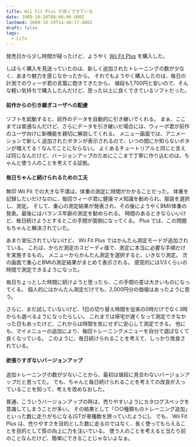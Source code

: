 ```yaml
---
title: Wii Fit Plus が良くできている
date: 2009-10-20T00:00:00.000Z
lastmod: 2009-10-19T14:48:17.000Z
draft: false
tags:
  - Life
---
```


発売日から少し時間が経ったけど、ようやく [Wii Fit Plus](https://www.amazon.co.jp/dp/B002C1ARJ4) を購入した。

しばらく購入を見送っていたのは、新しく追加されたトレーニングの数が少なく、あまり魅力を感じなかったから。 それでもようやく購入したのは、毎日の計測でのウィーボ君の言葉に飽きてきたから。 値段も1,700円と安いので、そんな軽い気持ちで購入したんだけど、思った以上に良くできているソフトだった。

#### 前作からの引き継ぎユーザへの配慮

ソフトを起動すると、前作のデータを自動的に引き継いでくれる。 まぁ、ここまでは普通なんだけど、さらにデータを引き継いだ場合には、ウィーボ君が前作のユーザ向けに新機能を親切に解説してくれる。 メニュー画面では、アニメーションで新しく追加されたボタンが表示されるので、いつの間にか知らないボタンが増えてる！なんてことにならない。 よくあるチュートリアルと同じと言えば同じなんだけど、バージョンアップのためにここまで丁寧に作り込むのは、ちゃんと使う人のことを考えてる証拠。

#### 毎日ちゃんと続けられるための工夫

無印 Wii Fit での大きな不満は、体重の測定に時間がかかることだった。 体重を記録したいだけなのに、毎回ウィーボ君に健康マメ知識を勧められ、服装を選択し、測定。 そして、重心の測定結果が発表され、その後にようやくBMI/体重の発表。最後にはバランス年齢の測定を勧められる。 時間のあるときならいいけど、毎日続けようとするとこの手間が面倒になってくる。 Plus では、この問題もちゃんと解決されていた。

あまり宣伝されていないけど、 Wii Fit Plus ではかんたん測定モードが追加されている。 これは、からだ測定のスピーディ版で、測定に本当に必要な手順だけを実施するもの。 メニューからかんたん測定を選択すると、いきなり測定。 次の画面で重心とBMIの測定結果がまとめて表示される。 感覚的には1/3くらいの時間で測定できるようになった。

毎日ちょっとした時間に続けようと思ったら、この手間の差は大きいものになってくる。 個人的にはかんたん測定だけでも、2,000円分の価値はあったように思う。

さらに、まだ試していないけど、1日の切り替え時間を従来の0時だけでなく3時からも選べるようになったらしい。 これまでは帰宅が遅くなって測定できなかった日もあったけど、これからは時間を気にせずに安心して測定できる。 他にも、マイメニューの追加により、毎回トレーニングメニューを自分で選ばなくて良くなっている。 このように、毎日続けられることを考えて、しっかり改良されている。

#### 欲張りすぎないバージョンアップ

追加トレーニングの数が少ないことから、最初は値段に見合わないバージョンアップだと思ってた。 でも、ちゃんと毎日続けられることを考えての改良が入っていることを知って、考えを改めなおした。

普通、こういうバージョンアップの時は、売りやすいようにカタログスペックを意識してしまうことが多い。 その結果として「○○種類ものトレーニング追加」といった数に走りがちになる(GTが車種数を誇っていたように)。 でも、 Wii Fit Plus は、売りやすさを目的とした数に走るのではなく、長く使ってもらえることを目的として質の向上に力を注いでいる。 使う人のことを考えると当たり前のことなんだけど、簡単にできることじゃないよなぁ。
